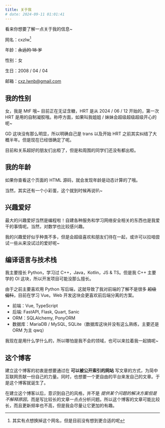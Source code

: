 ```yaml
---
title: 关于我
# date: 2024-09-11 01:01:41
---
```


看来你想要了解一点关于我的信息\~

网名：cxzlw[^1]

年龄：<span id="age">~~永远的 18 岁~~</span>

性别：女

生日：2008 / 04 / 04

邮箱：[cxz.lwnb@gmail.com](mailto:cxz.lwnb@gmail.com)

## 我的性别

女，我是 MtF 哦\~ 目前正在无证含糖，HRT 是从 2024 / 06 / 12 开始的，第一次 HRT 是用的自制凝胶哦。称呼方面，如果叫我姐姐 / 妹妹会超级超级超级开心的呢\~

GD 这块没有那么明显，所以明确自己是 trans 以及开始 HRT 之前其实纠结了大概半年。但是现在已经很确定了呢。

目前和关系超好的朋友们出柜了，但是和周围的同学们还没有都出柜。

## 我的年龄

如果你查看这个页面的 HTML 源码，就会发现年龄是动态计算的了哦。

当然，其实还有一个小彩蛋，这个就到时候再说叭\~ 

## 兴趣爱好

最大的兴趣爱好当然是编程啦！自建各种服务和学习网络安全相关的东西也是我爱干的事情呢。当然，对数学也比较感兴趣。

我的兴趣爱好似乎种类不多，但是会超级喜欢和朋友们待在一起，或许可以拉咱尝试一些从来没试过的爱好呢\~

## 编译语言与技术栈

我主要擅长 Python，学习过 C++，Java，Kotlin，JS & TS。但是我 C++ 主要学的 OI 这块，所以开发项目可能没那么擅长。

由于之前主要喜欢用 Python 写后端，这就导致了我对前端的了解不是很多 ~~超级偏科~~，目前在学习 Vue。Web 开发这块会更喜欢前后端分离的方案。

- 前端：Vue, TypeScript
- 后端: FastAPI, Flask, Quart, Sanic
- ORM：SQLAlchemy, PonyORM
- 数据库：MariaDB / MySQL, SQLite（数据库这块并没有这么熟练，主要还是 ORM 为主 qwq）

我现在是用什么学什么的，所以哪怕是我不会的领域，也可以来拉着我一起搞呢\~

## 这个博客

建立这个博客的初衷是想要通过在 __可以被公开索引的网站__ 写文章的方式，为简中互联网贡献一份自己的力量。同时，也想要一个更自由的平台来发自己的文章。于是这个博客就诞生了。

在建立这个博客以后，意识到自己的风格，并不是 *提供某个问题的解决方案但是不解释原因*，而是写比较长的文章一点点分析问题。所以这个博客的文章可能比较长，而且更新频率也不高，但是我会尽量让它更加的有趣。

[^1]: 其实有点想换掉这个网名，但是目前没有想到更合适的呢

<script>
    const age_ele = document.getElementById("age"); 
    const birthday = new Date("2008-04-04");
    const now = new Date();
    const age = Math.floor((now - birthday) / 1000 / 3600 / 24 / 365); 
    if (age <= 18) age_ele.innerText = "目前是 " + age + " 岁";
</script>

